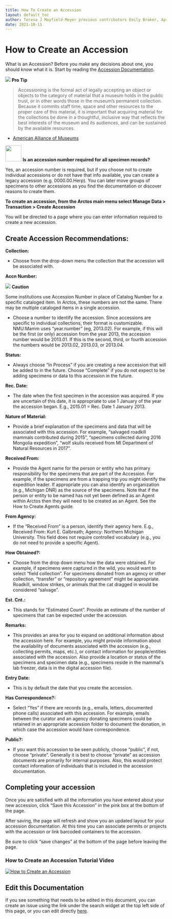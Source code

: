 ```yaml
---
title: How To Create an Accession
layout: default_toc
author: Teresa J Mayfield-Meyer previous contributors Emily Braker, April Payne
date: 2021-10-11
---
```

# How to Create an Accession

What is an Accession?  Before you make any decisions about one, you should know what it is. Start by reading the [Accession Documentation](https://handbook.arctosdb.org/documentation/accession.html). 

![](https://raw.githubusercontent.com/ArctosDB/documentation-wiki/gh-pages/tutorial_images/Bear%20Pro.jpg) **Pro Tip** 

> Accessioning is the formal act of legally accepting an object or objects to the category of material that a museum holds in the public trust, or in other words those in the museum’s permanent collection. Because it commits staff time, space and other resources to the proper care of this material, it is important that acquiring material for the collections be done in a thoughtful, inclusive way that reflects the best interests of the museum and its audiences, and can be sustained by the available resources. 

- <a href="https://www.aam-us.org/wp-content/uploads/2018/01/acquisitions-activity.pdf">American Alliance of Museums</a>

<img src="https://raw.githubusercontent.com/ArctosDB/documentation-wiki/gh-pages/tutorial_images/Bear%20FAQ.jpg" width="50"> **Is an accession number required for all specimen records?**

Yes, an accession number is required, but if you choose not to create individual accessions or do not have that info available, you can create a legacy accession (e.g. 0000.00.Herp). You can later move groups of specimens to other accessions as you find the documentation or discover reasons to create them. 

**To create an accession, from the Arctos main menu select Manage Data > Transaction > Create Accession**

You will be directed to a page where you can enter information required to create a new accession.

##  Create Accession Recommendations:

**Collection:**
* Choose from the drop-down menu the collection that the accession will be associated with.

**Accn Number:**

![](https://raw.githubusercontent.com/ArctosDB/documentation-wiki/gh-pages/tutorial_images/Bear%20Caution.jpg) **Caution** 

Some institutions use Accession Number in place of Catalog Number for a specific cataloged item. In Arctos, these numbers are not the same. There may be multiple cataloged items in a single accession.

* Choose a number to identify the accession.  Since accessions are specific to individual collections, their format is customizable.  NMU:Mamm uses “year.number” (eg, 2013.02).  For example, if this will be the first (or only) accession from the year 2013, the accession number would be 2013.01. If this is the second, third, or fourth accession the numbers would be 2013.02, 2013.03, or 2013.04.

**Status:**
* Always choose “In Process” if you are creating a new accession that will be added to in the future. Choose “Complete” if you do not expect to be adding specimens or data to this accession in the future.

**Rec. Date:**
* The date when the first specimen in the accession was acquired.  If you are uncertain of this date, it is appropriate to use 1 January of the year the accession began. E.g., 2015.01 = Rec. Date 1 January 2013.

**Nature of Material:**
* Provide a brief explanation of the specimens and data that will be associated with this accession. For example, “salvaged roadkill mammals contributed during 2015”, “specimens collected during 2016 Mongolia expedition”, “wolf skulls received from MI Department of Natural Resources in 2017”.

**Received From:**
* Provide the Agent name for the person or entity who has primary responsibility for the specimens that are part of the Accession.  For example, if the specimens are from a trapping trip you might identify the expedition leader.  If appropriate you can also identify an organization (e.g., Michigan DNR) as the source of the specimens. Note that if the person or entity to be named has not yet been defined as an Agent within Arctos then they will need to be created as an Agent.  See the How to Create Agents guide.

**From Agency:**
* If the “Received From” is a person, identify their agency here. E.g., Received From: Kurt E. Galbreath; Agency: Northern Michigan University.  This field does not require controlled vocabulary (e.g., you do not need to provide a specific Agent).  

**How Obtained?:**
* Choose from the drop down menu how the data were obtained. For example, if specimens were captured in the wild, you would want to select “field collection”.  For specimens donated from an agency or other collection, “transfer” or “repository agreement” might be appropriate.  Roadkill, window strikes, or animals that the cat dragged in would be considered “salvage”.

**Est. Cnt.:**
* This stands for “Estimated Count”.  Provide an estimate of the number of specimens that can be expected under the accession.

**Remarks:**
* This provides an area for you to expand on additional information about the accession here.  For example, you might provide information about the availability of documents associated with the accession (e.g., collecting permits, maps, etc.), or contact information for people/entities associated with the accession. Also provide a location or status of the specimens and specimen data (e.g., specimens reside in the mammal's lab freezer, data is in the digital accession file).

**Entry Date:**
* This is by default the date that you create the accession.

**Has Correspondence?:**
* Select “Yes” if there are records (e.g., emails, letters, documented phone calls) associated with this accession.  For example, emails between the curator and an agency donating specimens could be retained in an appropriate accession folder to document the donation, in which case the accession would have correspondence.

**Public?:**
* If you want this accession to be seen publicly, choose “public”, if not, choose “private”.  Generally it is best to choose “private” as accession documents are primarily for internal purposes.  Also, this would protect contact information of individuals that is included in the accession documentation.

## Completing your accession
Once you are satisfied with all the information you have entered about your new accession, click “Save this Accession” in the pink box at the bottom of the page.

After saving, the page will refresh and show you an updated layout for your accession documentation. At this time you can associate permits or projects with the accession or link barcoded containers to the accession.

Be sure to click “save changes” at the bottom of the page before leaving the page.

### How to Create an Accession Tutorial Video ###

[![How to Create an Accession](https://raw.githubusercontent.com/ArctosDB/documentation-wiki/gh-pages/tutorial_images/How_to_Create_an_Accession_in_Arctos.jpg)](https://youtu.be/FmWU1iWl6NA)

## Edit this Documentation

If you see something that needs to be edited in this document, you can create an issue using the link under the search widget at the top left side of this page, or you can edit directly <a href="https://github.com/ArctosDB/documentation-wiki/edit/gh-pages/_how_to/How-to-Create-an-Accession.markdown" target="_blank">here</a>.

